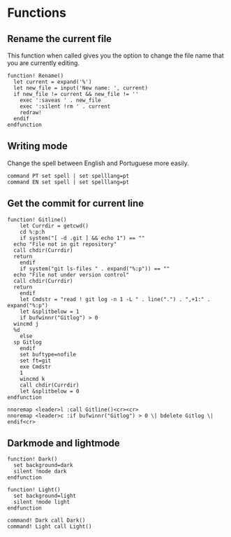 # Functions

## Rename the current file

This function when called gives you the option to change the file name that you
are currently editing.

```vim
function! Rename()
  let current = expand('%')
  let new_file = input('New name: ', current)
  if new_file != current && new_file != ''
    exec ':saveas ' . new_file
    exec ':silent !rm ' . current
    redraw!
  endif
endfunction
```

## Writing mode

Change the spell between English and Portuguese more easily.

```vim
command PT set spell | set spelllang=pt
command EN set spell | set spelllang=pt
```

## Get the commit for current line

```vim
function! Gitline()
    let Currdir = getcwd()
    cd %:p:h
    if system("[ -d .git ] && echo 1") == ""
  echo "File not in git repository"
  call chdir(Currdir)
  return
    endif
    if system("git ls-files " . expand("%:p")) == ""
  echo "File not under version control"
  call chdir(Currdir)
  return
    endif
    let Cmdstr = "read ! git log -n 1 -L " . line(".") . ",+1:" . expand("%:p")
    let &splitbelow = 1
    if bufwinnr("Gitlog") > 0
  wincmd j
  %d
    else
  sp Gitlog
    endif
    set buftype=nofile
    set ft=git
    exe Cmdstr
    1
    wincmd k
    call chdir(Currdir)
    let &splitbelow = 0
endfunction

nnoremap <leader>l :call Gitline()<cr><cr>
nnoremap <leader>c :if bufwinnr("Gitlog") > 0 \| bdelete Gitlog \| endif<cr>
```

## Darkmode and lightmode

```vim
function! Dark()
  set background=dark
  silent !mode dark
endfunction

function! Light()
  set background=light
  silent !mode light
endfunction

command! Dark call Dark()
command! Light call Light()
```

